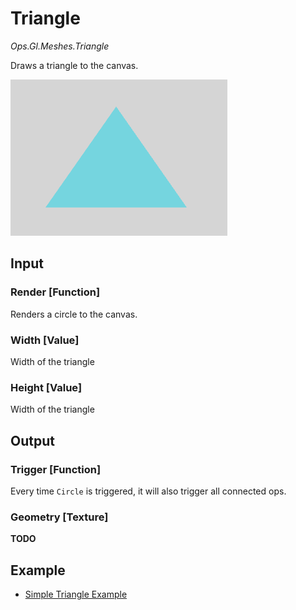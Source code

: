 # Triangle

*Ops.Gl.Meshes.Triangle*  

Draws a triangle to the canvas.

![Triangle Image](img/triangle.png)

## Input

### Render [Function]

Renders a circle to the canvas.

### Width [Value]

Width of the triangle

### Height [Value]

Width of the triangle

## Output

### Trigger [Function]

Every time `Circle` is triggered, it will also trigger all connected ops.

### Geometry [Texture]

**TODO**

## Example

- [Simple Triangle Example](https://cables.gl/ui/#/project/57038db0caa091505d4d6d92)